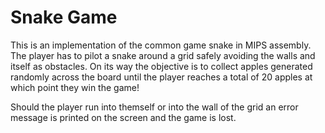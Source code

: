 # Snake Game

This is an implementation of the common game snake in MIPS assembly. The player has to pilot a 
snake around a grid safely avoiding the walls and itself as obstacles. On its way the objective 
is to collect apples generated randomly across the board until the player reaches a total of 
20 apples at which point they win the game!

Should the player run into themself or into the wall of the grid an error message is printed on
the screen and the game is lost. 
